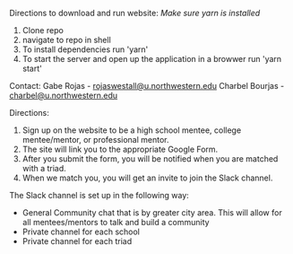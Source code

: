 Directions to download and run website:
*Make sure yarn is installed*
  1) Clone repo
  2) navigate to repo in shell
  3) To install dependencies run 'yarn'
  4) To start the server and open up the application in a browwer run 'yarn start'

Contact:
Gabe Rojas - rojaswestall@u.northwestern.edu
Charbel Bourjas - charbel@u.northwestern.edu

Directions: 

1) Sign up on the website to be a high school mentee, college mentee/mentor, or professional mentor. 
2) The site will link you to the appropriate Google Form.
3) After you submit the form, you will be notified when you are matched with a triad. 
4) When we match you, you will get an invite to join the Slack channel.

The Slack channel is set up in the following way: 
  - General Community chat that is by greater city area. This will allow for all mentees/mentors to talk and build a community
  - Private channel for each school
  - Private channel for each triad 
